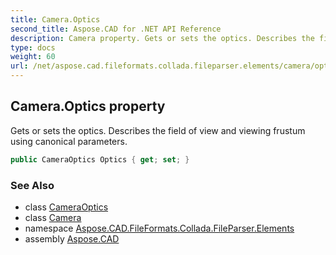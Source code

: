 ```yaml
---
title: Camera.Optics
second_title: Aspose.CAD for .NET API Reference
description: Camera property. Gets or sets the optics. Describes the field of view and viewing frustum using canonical parameters
type: docs
weight: 60
url: /net/aspose.cad.fileformats.collada.fileparser.elements/camera/optics/
---
```

## Camera.Optics property

Gets or sets the optics. Describes the field of view and viewing frustum using canonical parameters.

```csharp
public CameraOptics Optics { get; set; }
```

### See Also

* class [CameraOptics](../../cameraoptics/)
* class [Camera](../)
* namespace [Aspose.CAD.FileFormats.Collada.FileParser.Elements](../../camera/)
* assembly [Aspose.CAD](../../../)


